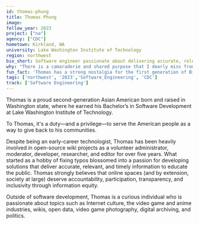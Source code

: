 ```yaml
---
id: thomas-phung
title: Thomas Phung
image: 
fellow_year: 2023
project: ["na"]
agency: ["CDC"]
hometown: Kirkland, WA
university: Lake Washington Institute of Technology
region: northwest
bio_short: Software engineer passionate about delivering accurate, relevant, and timely information to educate the public.
why: "There is a camaraderie and shared purpose that I dearly miss from academia. During my transformative years, I had the honor to learn, study, and work alongside a close-knit cohort of motivated individuals from diverse backgrounds who shared a vision of excellence and growth. Fast forward to the present, the U.S. Digital Corps offers a unique opportunity to grow professionally and personally in a similar positive environment that fosters future leaders who will serve the public and empower them through technology. I am ecstatic to see where this journey takes me and other like-minded USDC Fellows. Let’s build an equitable future together!"
fun_fact: 'Thomas has a strong nostalgia for the first generation of Bionicle. He misses the intricate lore, worldbuilding, and storylines that accompanied our hero Toa who embodies these Three Virtues: Unity, Duty, and Destiny.'
tags: ['northwest', '2023','Software_Engineering', 'CDC']
track: ['Software Engineering']
---
```


Thomas is a proud second-generation Asian American born and raised in Washington state, where he earned his Bachelor’s in Software Development at Lake Washington Institute of Technology.

To Thomas, it's a duty—and a privilege—to serve the American people as a way to give back to his communities.

Despite being an early-career technologist, Thomas has been heavily involved in open-source wiki projects as a volunteer administrator, moderator, developer, researcher, and editor for over five years. What started as a hobby of fixing typos blossomed into a passion for developing solutions that deliver accurate, relevant, and timely information to educate the public. Thomas strongly believes that online spaces (and by extension, society at large) deserve accountability, participation, transparency, and inclusivity through information equity.

Outside of software development, Thomas is a curious individual who is passionate about topics such as Internet culture, the video game and anime industries, wikis, open data, video game photography, digital archiving, and politics.

